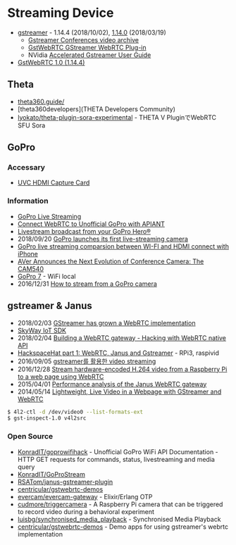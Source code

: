 # Streaming Device

- [gstreamer](https://gstreamer.freedesktop.org/) - 1.14.4 (2018/10/02), [1.14.0](https://gstreamer.freedesktop.org/releases/1.14/) (2018/03/19)
    - [Gstreamer Conferences video archive](https://gstconf.ubicast.tv/)
    - [GstWebRTC GStreamer WebRTC Plug-in](https://www.youtube.com/watch?v=vEI6jV9fuJA)
    - NVidia [Accelerated Gstreamer User Guide](https://developer.download.nvidia.com/embedded/L4T/r28_Release_v2.0/DP/Docs/Jetson_TX1_and_TX2_Accelerated_GStreamer_User_Guide.pdf)
- [GstWebRTC 1.0 (1.14.4)](https://lazka.github.io/pgi-docs/GstWebRTC-1.0/index.html)


## Theta
- [theta360.guide/](http://theta360.guide/)
- [theta360developers](THETA Developers Community)
- [lyokato/theta-plugin-sora-experimental](https://github.com/lyokato/theta-plugin-sora-experimental) - THETA V PluginでWebRTC SFU Sora


## GoPro

### Accessary
- [UVC HDMI Capture Card](https://www.febon.net/products/usb20-febon168-uvc-driver-free-hdmi-capture-card)


### Information
- [GoPro Live Streaming](https://community.h7.org/topic/577/gopro-live-streaming)
- [Connect WebRTC to Unofficial GoPro with APIANT](https://apiant.com/connect/WebRTC-to-Unofficial-GoPro)
- [Livestream broadcast from your GoPro Hero®](https://livestream.com/blog/livestream-broadcast-from-gopro-hero)
- 2018/09/20 [GoPro launches its first live-streaming camera](https://www.cnbc.com/2018/09/20/gopros-new-hero7-black-camera-introduces-live-streaming.html)
- [GoPro live streaming comparsion between WI-FI and HDMI connect with iPhone](https://www.youtube.com/watch?v=n490lAEyPzw)
- [AVer Announces the Next Evolution of Conference Camera: The CAM540](https://www.businesswire.com/news/home/20181010005306/en/AVer-Announces-Evolution-Conference-Camera-CAM540)
- [GoPro 7](https://www.diyphotography.net/gopro-hero-7-specs-leak-shows-hdr-and-live-streaming-video/) - WiFi local
- 2016/12/31 [How to stream from a GoPro camera](https://medium.com/@konrad_it/how-to-stream-from-a-gopro-camera-f4a164150797)

## gstreamer & Janus
- 2018/02/03 [GStreamer has grown a WebRTC implementation](https://www.reddit.com/r/linux/comments/7uzeuv/gstreamer_has_grown_a_webrtc_implementation/)
- [SkyWay IoT SDK](https://nttcom.github.io/skyway-iot-sdk/)
- 2018/02/04 [Building a WebRTC gateway - Hacking with WebRTC native API](https://archive.fosdem.org/2018/schedule/event/webrtc_gateway/)
- [HackspaceHat part 1: WebRTC, Janus and Gstreamer](https://planb.nicecupoftea.org/2015/07/28/hackspacehat-part-1-webrtc-janus-and-gstreamer/) - RPi3, raspivid
- 2016/09/05 [gstreamer를 활용한 video streaming](https://www.tigiminsight.com/video_streaming/)
- 2016/12/28 [Stream hardware-encoded H.264 video from a Raspberry Pi to a web page using WebRTC](http://lektiondestages.blogspot.com/2016/12/stream-hardware-encoded-h264-video-from.html)
- 2015/04/01 [Performance analysis of the Janus WebRTC gateway](https://www.researchgate.net/publication/300727546_Performance_analysis_of_the_Janus_WebRTC_gateway)
- 2014/05/14 [Lightweight, Live Video in a Webpage with GStreamer and WebRTC](https://dustinoprea.com/2014/05/21/lightweight-live-video-in-a-webpage-with-gstreamer-and-webrtc/)

```sh
$ 4l2-ctl -d /dev/video0 --list-formats-ext
$ gst-inspect-1.0 v4l2src
```



### Open Source
- [KonradIT/goprowifihack](https://github.com/KonradIT/goprowifihack) - Unofficial GoPro WiFi API Documentation - HTTP GET requests for commands, status, livestreaming and media query
- [KonradIT/GoProStream](https://github.com/KonradIT/GoProStream)
- [RSATom/janus-gstreamer-plugin](https://github.com/RSATom/janus-gstreamer-plugin)
- [centricular/gstwebrtc-demos](https://github.com/centricular/gstwebrtc-demos)
- [evercam/evercam-gateway](https://gitlab.com/evercam/evercam-gateway) - Elixir/Erlang OTP
- [cudmore/triggercamera](https://github.com/cudmore/triggercamera) - A Raspberry Pi camera that can be triggered to record video during a behavioral experiment
- [luisbg/synchronised_media_playback](https://github.com/luisbg/synchronised_media_playback) - Synchronised Media Playback
- [centricular/gstwebrtc-demos](https://github.com/centricular/gstwebrtc-demos) - Demo apps for using gstreamer's webrtc implementation


